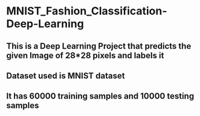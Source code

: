 # MNIST_Fashion_Classification-Deep-Learning
## This is a Deep Learning Project that predicts the given Image of 28*28 pixels and labels it
## Dataset used is MNIST dataset
## It has 60000 training samples and 10000 testing samples
